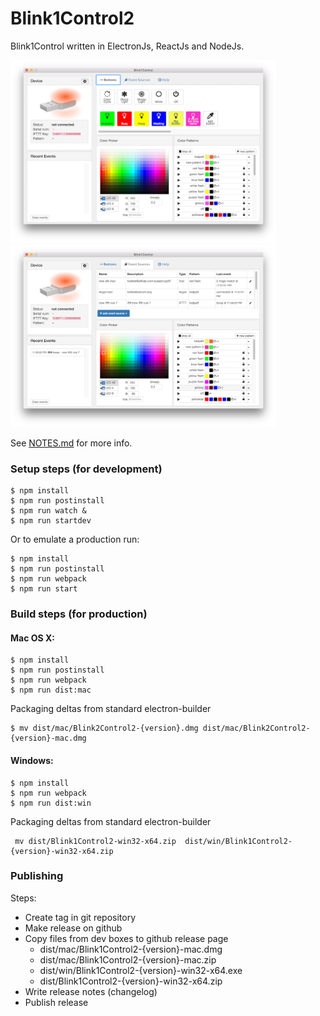 # Blink1Control2

Blink1Control written in ElectronJs, ReactJs and NodeJs.

<img src="./docs/blink1control2-screenshot1.png" width="425">
<img src="./docs/blink1control2-screenshot2.png" width="425">

See [NOTES.md](NOTES.md) for more info.

### Setup steps (for development)

```
$ npm install
$ npm run postinstall
$ npm run watch &
$ npm run startdev
```
Or to emulate a production run:
```
$ npm install
$ npm run postinstall
$ npm run webpack
$ npm run start
```

### Build steps (for production)

#### Mac OS X:

```
$ npm install
$ npm run postinstall
$ npm run webpack
$ npm run dist:mac
```

Packaging deltas from standard electron-builder
```
$ mv dist/mac/Blink2Control2-{version}.dmg dist/mac/Blink2Control2-{version}-mac.dmg

```
#### Windows:

```
$ npm install
$ npm run webpack
$ npm run dist:win
```

Packaging deltas from standard electron-builder
```
 mv dist/Blink1Control2-win32-x64.zip  dist/win/Blink1Control2-{version}-win32-x64.zip
```

### Publishing

Steps:
- Create tag in git repository
- Make release on github
- Copy files from dev boxes to github release page
    - dist/mac/Blink1Control2-{version}-mac.dmg
    - dist/mac/Blink1Control2-{version}-mac.zip
    - dist/win/Blink1Control2-{version}-win32-x64.exe
    - dist/Blink1Control2-{version}-win32-x64.zip
- Write release notes (changelog)
- Publish release
